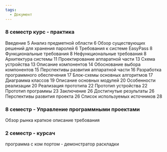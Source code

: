 ```yaml
---
tags:
  - Документ
---
```

### 8 семестр курс - практика 
Введение	5
Анализ предметной области	6
Обзор существующих решений для хранения паролей	6
Требования к системе EasyPass	8
Функциональные требования	8
Нефункциональные требования	8
Архитектура системы	11
Проектирование аппаратной части	13
Схема устройства	13
Описание компонентов	14
Обоснование выбора компонентов	15
Перспективы развития аппаратной части	16
Разработка программного обеспечения	17
Блок-схемы основных алгоритмов	17
Диаграмма классов	19
Описание основных модулей	20
Особенности реализации	20
Реализация прототипа	22
Прототип устройства	22
Прототип программы	23
Заключение	26
Достигнутые результаты	26
Перспективы развития проекта	26
Список используемых источников	28

### 8 семестр  - Управление программными проектами
Обзор рынка
краткое описание 
требования

### 2 семестр - курсач
программа с ком портом - демонстратор раскладки 